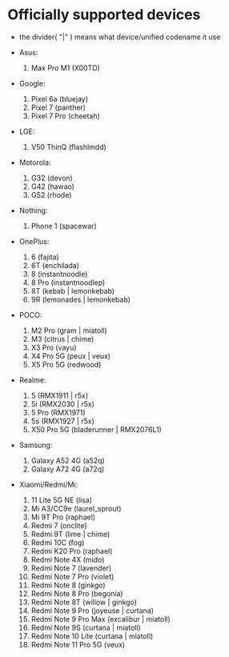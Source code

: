 # Officially supported devices
-  the divider( "|" ) means what device/unified codename it use
* Asus:
    1. Max Pro M1 (X00TD)

* Google:
    1. Pixel 6a (bluejay)
    2. Pixel 7 (panther)
    3. Pixel 7 Pro (cheetah)

* LGE:
    1. V50 ThinQ (flashlmdd)

* Motorola:
    1. G32 (devon)
    2. G42 (hawao)
    3. G52 (rhode)

* Nothing:
    1. Phone 1 (spacewar)

* OnePlus:
    1. 6 (fajita)
    2. 6T (enchilada)
    3. 8 (instantnoodle)
    4. 8 Pro (instantnoodlep)
    5. 8T (kebab | lemonkebab)
    6. 9R (lemonades | lemonkebab)

* POCO:
    1. M2 Pro (gram | miatoll)
    2. M3 (citrus | chime)
    3. X3 Pro (vayu)
    4. X4 Pro 5G (peux | veux)
    5. X5 Pro 5G (redwood)

* Realme:
    1. 5 (RMX1911 | r5x)
    2. 5i (RMX2030 | r5x)
    3. 5 Pro (RMX1971)
    4. 5s (RMX1927 | r5x)
    5. X50 Pro 5G (bladerunner | RMX2076L1)

* Samsung:
    1. Galaxy A52 4G (a52q)
    2. Galaxy A72 4G (a72q)

* Xiaomi/Redmi/Mi:
    1. 11 Lite 5G NE (lisa) 
    2. Mi A3/CC9e (laurel_sprout)
    3. Mi 9T Pro (raphael)
    4. Redmi 7 (onclite)
    5. Redmi 9T (lime | chime)
    6. Redmi 10C (fog)
    7. Redmi K20 Pro (raphael)
    8. Redmi Note 4X (mido)
    9. Redmi Note 7 (lavender)
    10. Redmi Note 7 Pro (violet)
    11. Redmi Note 8 (ginkgo)
    12. Redmi Note 8 Pro (begonia)
    13. Redmi Note 8T (willow | ginkgo)
    14. Redmi Note 9 Pro (joyeuse | curtana)
    15. Redmi Note 9 Pro Max (excalibur | miatoll)
    16. Redmi Note 9S (curtana | miatoll)
    17. Redmi Note 10 Lite (curtana | miatoll)
    18. Redmi Note 11 Pro 5G (veux)
